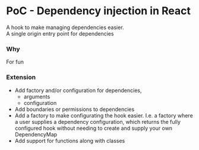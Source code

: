 # PoC - Dependency injection in React

A hook to make managing dependencies easier.  
A single origin entry point for dependencies

### Why

For fun

### Extension

- Add factory and/or configuration for dependencies, 
  - arguments
  - configuration
- Add boundaries or permissions to dependencies
- Add a factory to make configurating the hook easier. I.e. a factory where a user supplies a dependency configuration, which returns the fully configured hook without needing to create and supply your own DependencyMap
- Add support for functions along with classes
